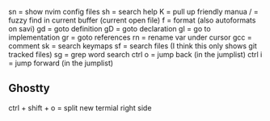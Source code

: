 <leader>sn = show nvim config files
<leader>sh = search help
K = pull up friendly manua
<leader>/ = fuzzy find in current buffer (current open file)
<leader>f = format (also autoformats on savi)
gd = goto definition
gD = goto declaration
gI = go to implementation
gr = goto references
<leader>rn = rename var under cursor
gcc = comment
sk = search keymaps
sf = search files (I think this only shows git tracked files)
<leader>sg = grep word search
ctrl o = jump back (in the jumplist) 
ctrl i = jump forward (in the jumplist)



## Ghostty
ctrl + shift + o = split new termial right side
